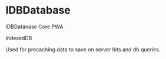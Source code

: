 # IDBDatabase
IDBDatanase Core PWA 

IndexedDB

Used for precaching data to save on server hits and db queries.

